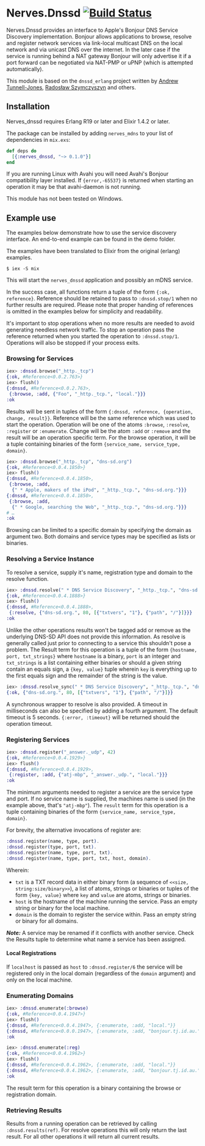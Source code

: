 # Nerves.Dnssd [![Build Status](https://travis-ci.org/amolenaar/nerves_dnssd.svg?branch=master)](https://travis-ci.org/amolenaar/nerves_dnssd)

Nerves.Dnssd provides an interface to Apple's Bonjour DNS Service Discovery
implementation. Bonjour allows applications to browse, resolve and register
network services via link-local multicast DNS on the local network and via
unicast DNS over the internet. In the later case if the service is running
behind a NAT gateway Bonjour will only advertise it if a port forward can be
negotiated via NAT-PMP or uPNP (which is attempted automatically).

This module is based on the `dnssd_erlang` project written by
[Andrew Tunnell-Jones](http://andrew.tj.id.au/),
[Radosław Szymczyszyn](https://github.com/erszcz/dnssd_erlang) and others.

## Installation

Nerves_dnssd requires Erlang R19 or later and Elixir 1.4.2 or later.

The package can be installed
by adding `nerves_mdns` to your list of dependencies in `mix.exs`:

```elixir
def deps do
  [{:nerves_dnssd, "~> 0.1.0"}]
end
```

If you are running Linux with Avahi you will need Avahi's Bonjour compatibility
layer installed. If `{error,-65537}` is returned when starting an operation
it may be that avahi-daemon is not running.

This module has not been tested on Windows.

## Example use

The examples below demonstrate how to use the service discovery interface.
An end-to-end example can be found in the demo folder.

The examples have been translated to Elixir from the original (erlang) examples.

    $ iex -S mix

This will start the `nerves_dnssd` application and possibly an mDNS service.

In the success case, all functions return a tuple of the form `{:ok, reference}`.
Reference should be retained to pass to `:dnssd.stop/1` when no further results
are required. Please note that proper handing of references is omitted in the
examples below for simplicity and readability.

It's important to stop operations when no more results are needed to avoid
generating needless network traffic. To stop an operation pass the reference
returned when you started the operation to `:dnssd.stop/1`. Operations will also
be stopped if your process exits.

### Browsing for Services

```elixir
iex> :dnssd.browse("_http._tcp")
{:ok, #Reference<0.0.2.763>}
iex> flush()
{:dnssd, #Reference<0.0.2.763>,
 {:browse, :add, {"Foo", "_http._tcp.", "local."}}}
:ok
```

Results will be sent in tuples of the form
`{:dnssd, reference, {operation, change, result}}`. Reference will be the same
reference which was used to start the operation. Operation will be one of the
atoms `:browse`, `:resolve`, `:register` or `:enumerate`. Change will be the atom
`:add` or `:remove` and the result will be an operation specific term. For the
browse operation, it will be a tuple containing binaries of the form
`{service_name, service_type, domain}`.

```elixir
iex> :dnssd.browse("_http._tcp", "dns-sd.org")
{:ok, #Reference<0.0.4.1850>}
iex> flush()
{:dnssd, #Reference<0.0.4.1850>,
 {:browse, :add,
  {" * Apple, makers of the iPod", "_http._tcp.", "dns-sd.org."}}}
{:dnssd, #Reference<0.0.4.1850>,
 {:browse, :add,
  {" * Google, searching the Web", "_http._tcp.", "dns-sd.org."}}}
# …
:ok
```

Browsing can be limited to a specific domain by specifying the domain as
argument two. Both domains and service types may be specified as lists or
binaries.

### Resolving a Service Instance

To resolve a service, supply it's name, registration type and domain to the
resolve function.

```elixir
iex> :dnssd.resolve(" * DNS Service Discovery", "_http._tcp.", "dns-sd.org.")
{:ok, #Reference<0.0.4.1888>}
iex> flush()
{:dnssd, #Reference<0.0.4.1888>,
 {:resolve, {"dns-sd.org.", 80, [{"txtvers", "1"}, {"path", "/"}]}}}
:ok
```

Unlike the other operations results won't be tagged add or remove as the
underlying DNS-SD API does not provide this information. As resolve is generally
called just prior to connecting to a service this shouldn't pose a problem. The
Result term for this operation is a tuple of the form
`{hostname, port, txt_strings}` where `hostname` is a binary, `port` is an integer
and `txt_strings` is a list containing either binaries or should a given string
contain an equals sign, a `{key, value}` tuple wherein `key` is everything up to
the first equals sign and the remainder of the string is the value.

```elixir
iex> :dnssd.resolve_sync(" * DNS Service Discovery", "_http._tcp.", "dns-sd.org.")
{:ok, {"dns-sd.org.", 80, [{"txtvers", "1"}, {"path", "/"}]}}
```

A synchronous wrapper to resolve is also provided. A timeout in milliseconds can
also be specified by adding a fourth argument. The default timeout is 5 seconds.
`{:error, :timeout}` will be returned should the operation timeout.

### Registering Services

```elixir
iex> :dnssd.register("_answer._udp", 42)
{:ok, #Reference<0.0.4.1929>}
iex> flush()
{:dnssd, #Reference<0.0.4.1929>,
 {:register, :add, {"atj-mbp", "_answer._udp.", "local."}}}
:ok
```

The minimum arguments needed to register a service are the service type and
port. If no service name is supplied, the machines name is used (in the example
above, that's `"atj-mbp"`). The `result` term for this operation is a tuple
containing binaries of the form `{service_name, service_type, domain}`.

For brevity, the alternative invocations of register are:

```elixir
:dnssd.register(name, type, port).
:dnssd.register(type, port, txt).
:dnssd.register(name, type, port, txt).
:dnssd.register(name, type, port, txt, host, domain).
```

Wherein:

 * `txt` is a TXT record data in either binary form (a sequence of
`<<size, string:size/binary>>`), a list of atoms, strings or binaries or tuples
of the form `{key, value}` where `key` and `value` are atoms, strings or binaries.
 * `host` is the hostname of the machine running the service. Pass an empty
string or binary for the local machine.
 * `domain` is the domain to register the service within. Pass an empty string
or binary for all domains.

***Note:*** A service may be renamed if it conflicts with another service. Check
the Results tuple to determine what name a service has been assigned.

#### Local Registrations

If `localhost` is passed as `host` to `:dnssd.register/6` the service will be
registered only in the local domain (regardless of the `domain` argument) and only
on the local machine.

### Enumerating Domains

```elixir
iex> :dnssd.enumerate(:browse)
{:ok, #Reference<0.0.4.1947>}
iex> flush()
{:dnssd, #Reference<0.0.4.1947>, {:enumerate, :add, "local."}}
{:dnssd, #Reference<0.0.0.1947>, {:enumerate, :add, "bonjour.tj.id.au."}}
:ok
```

```elixir
iex> :dnssd.enumerate(:reg)
{:ok, #Reference<0.0.4.1962>}
iex> flush()
{:dnssd, #Reference<0.0.4.1962>, {:enumerate, :add, "local."}}
{:dnssd, #Reference<0.0.4.1962>, {:enumerate, :add, "bonjour.tj.id.au."}}
:ok
```

The result term for this operation is a binary containing the browse or
registration domain.

### Retrieving Results

Results from a running operation can be retrieved by calling
`:dnssd.results(ref)`. For resolve operations this will only return the last
result. For all other operations it will return all current results.
